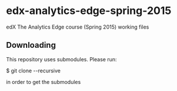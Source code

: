 # edx-analytics-edge-spring-2015
edX The Analytics Edge course (Spring 2015) working files

## Downloading

This repository uses submodules.
Please run:

$ git clone --recursive <repo-path> 

in order to get the submodules
